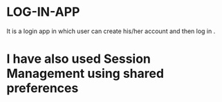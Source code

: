 # LOG-IN-APP
It is a login app in which user can create his/her account and then log in . 
# I have also used Session Management using shared preferences
